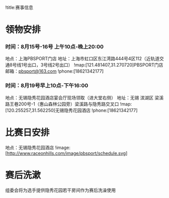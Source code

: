 !title:赛事信息
# 领物安排
### 时间：8月15号-16号 上午10点-晚上20:00
地点：上海PBSPORT门店
地址：上海市虹口区东江湾路444号4区112（近轨道交通8号线1号出口，3号线2号出口）
!map:[121.481407,31.270720]PBSPORT门店
邮箱：pbsport@163.com
!phone:[18621342177]
 
### 时间：8月19号早上10点-下午16:00  
地点：无锡隐秀花园酒店宴会厅现场领取（进大堂右侧）
地址：无锡 滨湖区 梁溪路王巷200号-1（惠山森林公园旁）梁溪路与隐秀路交叉口
!map:[120.255257,31.562250]无锡隐秀花园酒店
!phone:[18621342177]
 
# 比赛日安排
地点：无锡隐秀花园酒店
!image:[http://www.raceonhills.com/image/pbsport/schedule.svg]

# 赛后洗漱
组委会将为选手提供隐秀花园若干房间作为赛后洗澡使用
